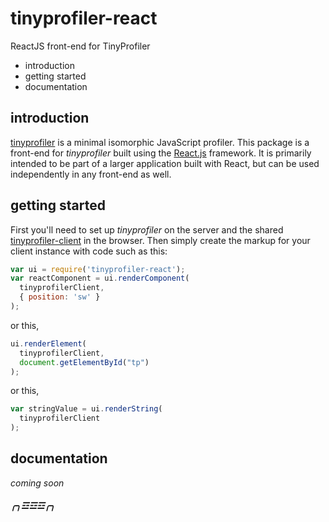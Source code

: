 tinyprofiler-react
==================

ReactJS front-end for TinyProfiler

  * introduction
  * getting started
  * documentation

introduction
------------

[tinyprofiler][0] is a minimal isomorphic JavaScript profiler.  This
package is a front-end for *tinyprofiler* built using the
[React.js][1] framework.  It is primarily intended to be part of a
larger application built with React, but can be used independently
in any front-end as well.

getting started
---------------

First you'll need to set up *tinyprofiler* on the server and the
shared [tinyprofiler-client][2] in the browser.  Then simply create
the markup for your client instance with code such as this:

```javascript
var ui = require('tinyprofiler-react');
var reactComponent = ui.renderComponent(
  tinyprofilerClient,
  { position: 'sw' }
);
```

or this,

```javascript
ui.renderElement(
  tinyprofilerClient,
  document.getElementById("tp")
);
```

or this,

```javascript
var stringValue = ui.renderString(
  tinyprofilerClient
);
```

documentation
-------------

*coming soon*

##### ╭╮☲☲☲╭╮ #####

[0]: https://github.com/couchand/tinyprofiler
[1]: https://facebook.github.io/react
[2]: https://github.com/couchand/tinyprofiler-client
